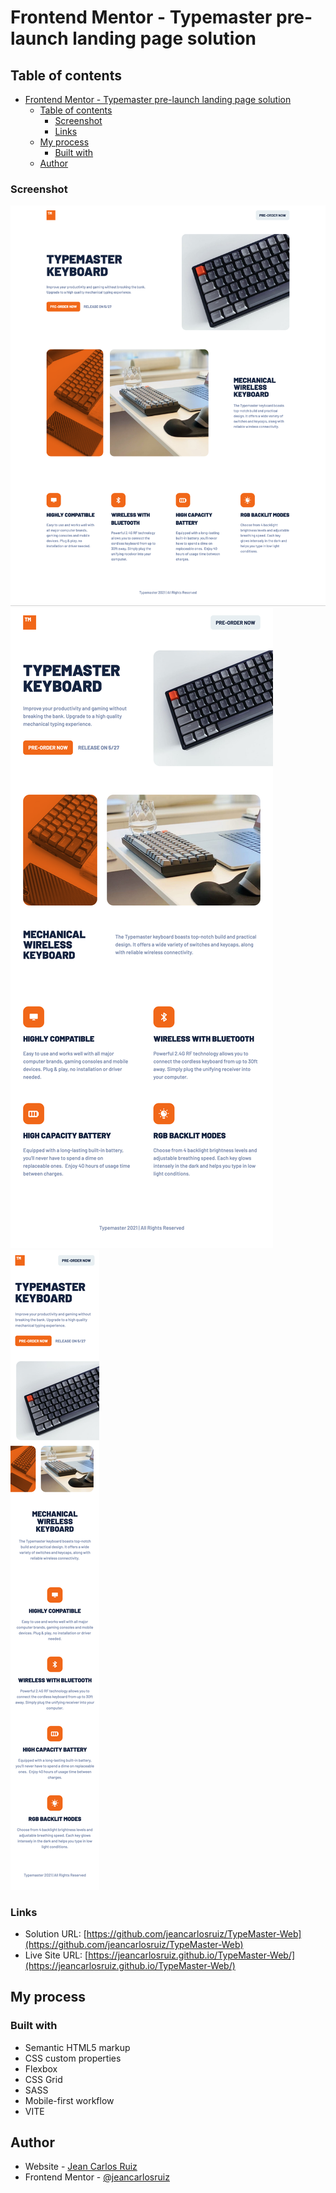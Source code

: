 # Frontend Mentor - Typemaster pre-launch landing page solution

## Table of contents

- [Frontend Mentor - Typemaster pre-launch landing page solution](#frontend-mentor---typemaster-pre-launch-landing-page-solution)
  - [Table of contents](#table-of-contents)
    - [Screenshot](#screenshot)
    - [Links](#links)
  - [My process](#my-process)
    - [Built with](#built-with)
  - [Author](#author)

### Screenshot

![](./assets/Desktop-layout.png)
![](./assets/Tablet-layout.png)
![](./assets/Mobile-layout.png)

### Links

- Solution URL: [https://github.com/jeancarlosruiz/TypeMaster-Web](https://github.com/jeancarlosruiz/TypeMaster-Web)
- Live Site URL: [https://jeancarlosruiz.github.io/TypeMaster-Web/](https://jeancarlosruiz.github.io/TypeMaster-Web/)

## My process

### Built with

- Semantic HTML5 markup
- CSS custom properties
- Flexbox
- CSS Grid
- SASS
- Mobile-first workflow
- VITE

## Author

- Website - [Jean Carlos Ruiz](https://www.your-site.com)
- Frontend Mentor - [@jeancarlosruiz](https://www.frontendmentor.io/profile/jeancarlosruiz)

